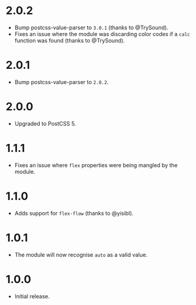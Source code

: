 # 2.0.2

* Bump postcss-value-parser to `3.0.1` (thanks to @TrySound).
* Fixes an issue where the module was discarding color codes if a `calc`
  function was found (thanks to @TrySound).

# 2.0.1

* Bump postcss-value-parser to `2.0.2`.

# 2.0.0

* Upgraded to PostCSS 5.

# 1.1.1

* Fixes an issue where `flex` properties were being mangled by the module.

# 1.1.0

* Adds support for `flex-flow` (thanks to @yisibl).

# 1.0.1

* The module will now recognise `auto` as a valid value.

# 1.0.0

* Initial release.
